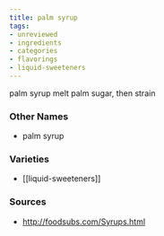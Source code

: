 ```yaml
---
title: palm syrup
tags:
- unreviewed
- ingredients
- categories
- flavorings
- liquid-sweeteners
---
```

palm syrup melt palm sugar, then strain

### Other Names

* palm syrup

### Varieties

* [[liquid-sweeteners]]

### Sources
* http://foodsubs.com/Syrups.html
